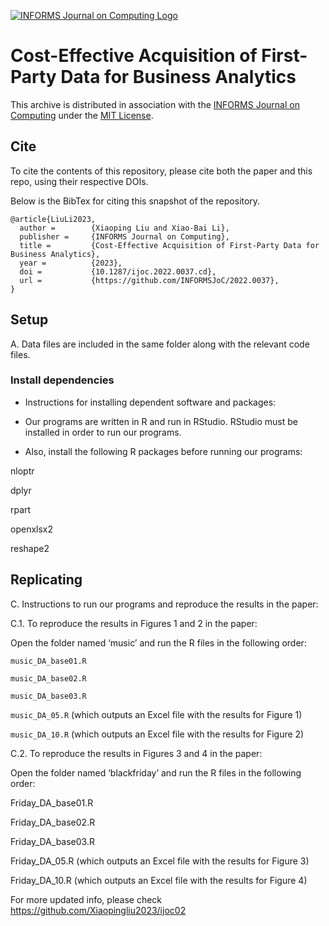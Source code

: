 [![INFORMS Journal on Computing Logo](https://INFORMSJoC.github.io/logos/INFORMS_Journal_on_Computing_Header.jpg)](https://pubsonline.informs.org/journal/ijoc)

# Cost-Effective Acquisition of First-Party Data for Business Analytics
This archive is distributed in association with the [INFORMS Journal on
Computing](https://pubsonline.informs.org/journal/ijoc) under the [MIT License](LICENSE).

## Cite

To cite the contents of this repository, please cite both the paper and this repo, using their respective DOIs.

Below is the BibTex for citing this snapshot of the repository.
```
@article{LiuLi2023,
  author =        {Xiaoping Liu and Xiao-Bai Li},
  publisher =     {INFORMS Journal on Computing},
  title =         {Cost-Effective Acquisition of First-Party Data for Business Analytics},
  year =          {2023},
  doi =           {10.1287/ijoc.2022.0037.cd},
  url =           {https://github.com/INFORMSJoC/2022.0037},
} 
```

## Setup


A. Data files are included in the same folder along with the relevant code files.

### Install dependencies

- Instructions for installing dependent software and packages:

- Our programs are written in R and run in RStudio. RStudio must be installed in order to run our programs.

- Also, install the following R packages before running our programs:

nloptr

dplyr

rpart

openxlsx2

reshape2

## Replicating

C. Instructions to run our programs and reproduce the results in the paper:

C.1. To reproduce the results in Figures 1 and 2 in the paper:

Open the folder named ‘music’ and run the R files in the following order:

`music_DA_base01.R`

`music_DA_base02.R`

`music_DA_base03.R`

`music_DA_05.R` (which outputs an Excel file with the results for Figure 1)

`music_DA_10.R` (which outputs an Excel file with the results for Figure 2)

C.2. To reproduce the results in Figures 3 and 4 in the paper:

Open the folder named ‘blackfriday’ and run the R files in the following order:

Friday_DA_base01.R

Friday_DA_base02.R

Friday_DA_base03.R

Friday_DA_05.R (which outputs an Excel file with the results for Figure 3)

Friday_DA_10.R (which outputs an Excel file with the results for Figure 4)

For more updated info, please check https://github.com/Xiaopingliu2023/ijoc02
